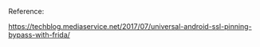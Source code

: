 Reference:

https://techblog.mediaservice.net/2017/07/universal-android-ssl-pinning-bypass-with-frida/
